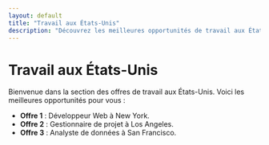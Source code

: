 ```yaml
---
layout: default
title: "Travail aux États-Unis"
description: "Découvrez les meilleures opportunités de travail aux États-Unis."
---
```


# Travail aux États-Unis

Bienvenue dans la section des offres de travail aux États-Unis. Voici les meilleures opportunités pour vous :

- **Offre 1** : Développeur Web à New York.
- **Offre 2** : Gestionnaire de projet à Los Angeles.
- **Offre 3** : Analyste de données à San Francisco.
